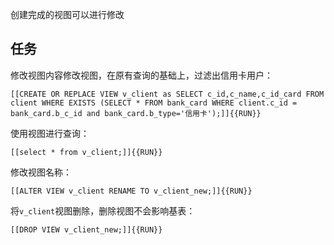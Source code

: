 创建完成的视图可以进行修改

## 任务 

修改视图内容修改视图，在原有查询的基础上，过滤出信用卡用户：

`[[CREATE OR REPLACE VIEW v_client as SELECT c_id,c_name,c_id_card FROM client WHERE EXISTS (SELECT * FROM bank_card WHERE client.c_id = bank_card.b_c_id and bank_card.b_type='信用卡');]]{{RUN}}`

使用视图进行查询：

`[[select * from v_client;]]{{RUN}}`

修改视图名称：

`[[ALTER VIEW v_client RENAME TO v_client_new;]]{{RUN}}`

将`v_client`视图删除，删除视图不会影响基表：

`[[DROP VIEW v_client_new;]]{{RUN}}`
